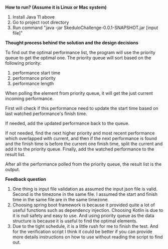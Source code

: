 
**How to run? (Assume it is Linux or Mac system)**
1. Install Java 11 above
2. Go to project root directory
3. Run command "java -jar SkeduloChallenge-0.0.1-SNAPSHOT.jar [input file]"

**Thought process behind the solution and the design decisions**

To find out the optimal performance list, the program will use the priority queue
to get the optimal one. The priority queue will sort based on the following priority:
1. performance start time
2. performance priority
3. performance length

When polling the element from priority queue, it will get the just current incoming performance.

First will check if this performance need to update the start time based on last watched performance's
finish time. 

If needed, add the updated performance back to the queue.

If not needed, find the next higher priority and most recent performance which overlapped with current, 
and then if the next performance is found and the finish time is before the current one finish
time, split the current and add it to the priority queue. Finally, add the watched performance to 
the result list.

After all the performance polled from the priority queue, the result list is the output.

**Feedback question**

1. One thing is input file validation as assumed the input json file is valid. Second is the timezone in the same file. I assumed the start and finish time in the same file are in the same timezone.
2. Choosing spring boot framework is because it provided quite a lot of useful functions such as dependency injection. Choosing Kotlin is due to it is null safety and easy to use. And using priority queue as the data structure is because it is useful to find the optimal elements.
3. Due to the tight schedule, it is a little rush for me to finish the test. And for the verification script I think it could be better if you can provide more details instructions on how to use without reading the script to find out.





